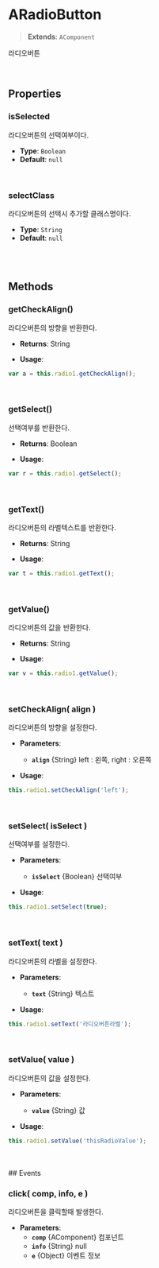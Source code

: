 # ARadioButton
> **Extends**: `AComponent`

라디오버튼

<br/>

## Properties


### isSelected

라디오버튼의 선택여부이다.

* **Type**: `Boolean`
* **Default**: `null`

<br/>

### selectClass

라디오버튼의 선택시 추가할 클래스명이다.

* **Type**: `String`
* **Default**: `null`

<br/>
<br/>

## Methods

### getCheckAlign()

라디오버튼의 방향을 반환한다.

* **Returns**: String

* **Usage**: 
```js
var a = this.radio1.getCheckAlign();
```

<br/>

### getSelect()

선택여부를 반환한다.

* **Returns**: Boolean

* **Usage**: 
```js
var r = this.radio1.getSelect();
```

<br/>

### getText()

라디오버튼의 라벨텍스트를 반환한다.

* **Returns**: String

* **Usage**: 
```js
var t = this.radio1.getText();
```

<br/>

### getValue()

라디오버튼의 값을 반환한다.

* **Returns**: String

* **Usage**: 
```js
var v = this.radio1.getValue();
```

<br/>

### setCheckAlign( align )

라디오버튼의 방향을 설정한다.

* **Parameters**: 
	* **`align`** {String} left : 왼쪽, right : 오른쪽

* **Usage**: 
```js
this.radio1.setCheckAlign('left');
```

<br/>

### setSelect( isSelect )

선택여부를 설정한다.

* **Parameters**: 
	* **`isSelect`** {Boolean} 선택여부

* **Usage**: 
```js
this.radio1.setSelect(true);
```

<br/>

### setText( text )

라디오버튼의 라벨을 설정한다.

* **Parameters**: 
	* **`text`** {String} 텍스트

* **Usage**: 
```js
this.radio1.setText('라디오버튼라벨');
```

<br/>

### setValue( value )

라디오버튼의 값을 설정한다.

* **Parameters**: 
	* **`value`** {String} 값

* **Usage**: 
```js
this.radio1.setValue('thisRadioValue');
```

<br/>
<br/>
## Events


### click( comp, info, e )

라디오버튼을 클릭할때 발생한다.

* **Parameters**: 
	* **`comp`** {AComponent} 컴포넌트
	* **`info`** {String} null
	* **`e`** {Object} 이벤트 정보

<br/>


